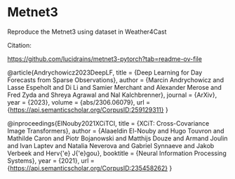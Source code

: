 # Metnet3
Reproduce the Metnet3 using dataset in Weather4Cast

Citation:

https://github.com/lucidrains/metnet3-pytorch?tab=readme-ov-file

@article{Andrychowicz2023DeepLF,
    title   = {Deep Learning for Day Forecasts from Sparse Observations},
    author  = {Marcin Andrychowicz and Lasse Espeholt and Di Li and Samier Merchant and Alexander Merose and Fred Zyda and Shreya Agrawal and Nal Kalchbrenner},
    journal = {ArXiv},
    year    = {2023},
    volume  = {abs/2306.06079},
    url     = {https://api.semanticscholar.org/CorpusID:259129311}
}

@inproceedings{ElNouby2021XCiTCI,
    title   = {XCiT: Cross-Covariance Image Transformers},
    author  = {Alaaeldin El-Nouby and Hugo Touvron and Mathilde Caron and Piotr Bojanowski and Matthijs Douze and Armand Joulin and Ivan Laptev and Natalia Neverova and Gabriel Synnaeve and Jakob Verbeek and Herv{\'e} J{\'e}gou},
    booktitle = {Neural Information Processing Systems},
    year    = {2021},
    url     = {https://api.semanticscholar.org/CorpusID:235458262}
}
